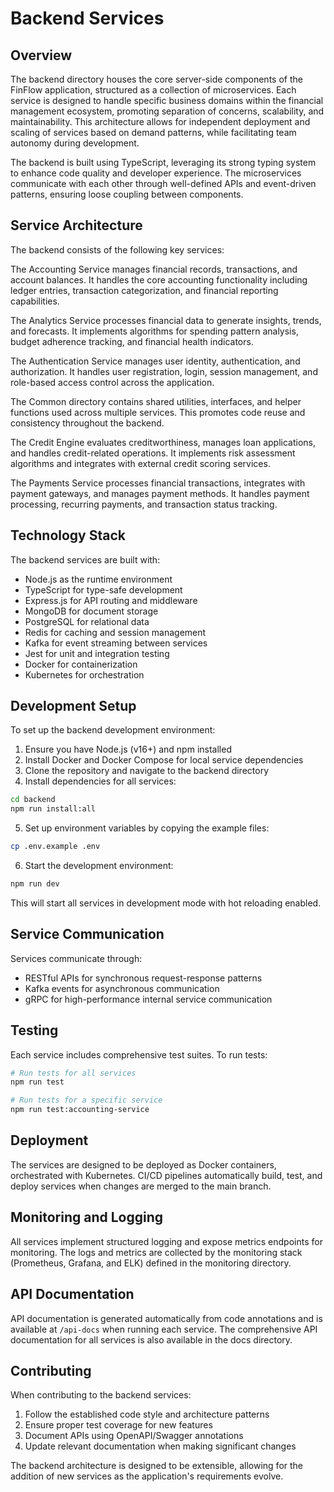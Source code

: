 # Backend Services

## Overview

The backend directory houses the core server-side components of the FinFlow application, structured as a collection of microservices. Each service is designed to handle specific business domains within the financial management ecosystem, promoting separation of concerns, scalability, and maintainability. This architecture allows for independent deployment and scaling of services based on demand patterns, while facilitating team autonomy during development.

The backend is built using TypeScript, leveraging its strong typing system to enhance code quality and developer experience. The microservices communicate with each other through well-defined APIs and event-driven patterns, ensuring loose coupling between components.

## Service Architecture

The backend consists of the following key services:

The Accounting Service manages financial records, transactions, and account balances. It handles the core accounting functionality including ledger entries, transaction categorization, and financial reporting capabilities.

The Analytics Service processes financial data to generate insights, trends, and forecasts. It implements algorithms for spending pattern analysis, budget adherence tracking, and financial health indicators.

The Authentication Service manages user identity, authentication, and authorization. It handles user registration, login, session management, and role-based access control across the application.

The Common directory contains shared utilities, interfaces, and helper functions used across multiple services. This promotes code reuse and consistency throughout the backend.

The Credit Engine evaluates creditworthiness, manages loan applications, and handles credit-related operations. It implements risk assessment algorithms and integrates with external credit scoring services.

The Payments Service processes financial transactions, integrates with payment gateways, and manages payment methods. It handles payment processing, recurring payments, and transaction status tracking.

## Technology Stack

The backend services are built with:

- Node.js as the runtime environment
- TypeScript for type-safe development
- Express.js for API routing and middleware
- MongoDB for document storage
- PostgreSQL for relational data
- Redis for caching and session management
- Kafka for event streaming between services
- Jest for unit and integration testing
- Docker for containerization
- Kubernetes for orchestration

## Development Setup

To set up the backend development environment:

1. Ensure you have Node.js (v16+) and npm installed
2. Install Docker and Docker Compose for local service dependencies
3. Clone the repository and navigate to the backend directory
4. Install dependencies for all services:

```bash
cd backend
npm run install:all
```

5. Set up environment variables by copying the example files:

```bash
cp .env.example .env
```

6. Start the development environment:

```bash
npm run dev
```

This will start all services in development mode with hot reloading enabled.

## Service Communication

Services communicate through:

- RESTful APIs for synchronous request-response patterns
- Kafka events for asynchronous communication
- gRPC for high-performance internal service communication

## Testing

Each service includes comprehensive test suites. To run tests:

```bash
# Run tests for all services
npm run test

# Run tests for a specific service
npm run test:accounting-service
```

## Deployment

The services are designed to be deployed as Docker containers, orchestrated with Kubernetes. CI/CD pipelines automatically build, test, and deploy services when changes are merged to the main branch.

## Monitoring and Logging

All services implement structured logging and expose metrics endpoints for monitoring. The logs and metrics are collected by the monitoring stack (Prometheus, Grafana, and ELK) defined in the monitoring directory.

## API Documentation

API documentation is generated automatically from code annotations and is available at `/api-docs` when running each service. The comprehensive API documentation for all services is also available in the docs directory.

## Contributing

When contributing to the backend services:

1. Follow the established code style and architecture patterns
2. Ensure proper test coverage for new features
3. Document APIs using OpenAPI/Swagger annotations
4. Update relevant documentation when making significant changes

The backend architecture is designed to be extensible, allowing for the addition of new services as the application's requirements evolve.
